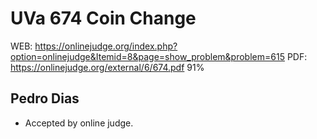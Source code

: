 # UVa 674 Coin Change

WEB: https://onlinejudge.org/index.php?option=onlinejudge&Itemid=8&page=show_problem&problem=615
PDF: https://onlinejudge.org/external/6/674.pdf
91%

## Pedro Dias
- Accepted by online judge.


